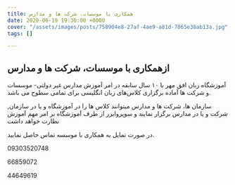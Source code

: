 ```yaml
---
title: همکاری با موسسات، شرکت ها و مدارس
date: 2020-06-19 19:30:00 +0000
cover: "/assets/images/posts/758904e8-27af-4ae9-a81d-7065e38ab13a.jpg"
tags: []

---
```

## **ازهمکاری با موسسات، شرکت ها و مدارس**

آموزشگاه زبان افق مهر با  ۱۰ سال‌ سابقه در امر آموزش مدارس غیر دولتی- موسسات و شرکت ها آماده برگزاری کلاس‌های زبان انگلیسی برای تمامی سطوح می باشد.

سازمان ها، شرکت ها و مدارس میتوانند کلاس ها را در آموزشگاه و یا در سازمان, شرکت و یا در مدارس برگزار نمایند و سوپروایزر از طرف آموزشگاه بر امر مهم آموزش نظارت خواهد داشت

در صورت تمایل به همکاری با موسسه تماس حاصل نمایید.

09303520748

66859072

44649619